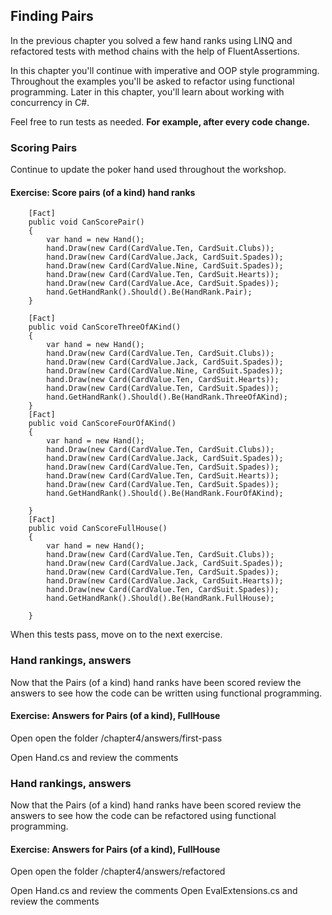 ## Finding Pairs

In the previous chapter you solved a few hand ranks using LINQ and refactored tests with method chains with the help of FluentAssertions.

In this chapter you'll continue with imperative and OOP style programming. Throughout the examples you'll be asked to refactor using functional programming. Later in this chapter, you'll learn about working with concurrency in C#.

Feel free to run tests as needed. **For example, after every code change.**

### Scoring Pairs

Continue to update the poker hand used throughout the workshop.

<h4 class="exercise-start">
    <b>Exercise</b>: Score pairs (of a kind) hand ranks
</h4>

        [Fact]
        public void CanScorePair()
        {
            var hand = new Hand();
            hand.Draw(new Card(CardValue.Ten, CardSuit.Clubs));
            hand.Draw(new Card(CardValue.Jack, CardSuit.Spades));
            hand.Draw(new Card(CardValue.Nine, CardSuit.Spades));
            hand.Draw(new Card(CardValue.Ten, CardSuit.Hearts));
            hand.Draw(new Card(CardValue.Ace, CardSuit.Spades));
            hand.GetHandRank().Should().Be(HandRank.Pair);
        }

        [Fact]
        public void CanScoreThreeOfAKind()
        {
            var hand = new Hand();
            hand.Draw(new Card(CardValue.Ten, CardSuit.Clubs));
            hand.Draw(new Card(CardValue.Jack, CardSuit.Spades));
            hand.Draw(new Card(CardValue.Nine, CardSuit.Spades));
            hand.Draw(new Card(CardValue.Ten, CardSuit.Hearts));
            hand.Draw(new Card(CardValue.Ten, CardSuit.Spades));
            hand.GetHandRank().Should().Be(HandRank.ThreeOfAKind);
        }
        [Fact]
        public void CanScoreFourOfAKind()
        {
            var hand = new Hand();
            hand.Draw(new Card(CardValue.Ten, CardSuit.Clubs));
            hand.Draw(new Card(CardValue.Jack, CardSuit.Spades));
            hand.Draw(new Card(CardValue.Ten, CardSuit.Spades));
            hand.Draw(new Card(CardValue.Ten, CardSuit.Hearts));
            hand.Draw(new Card(CardValue.Ten, CardSuit.Spades));
            hand.GetHandRank().Should().Be(HandRank.FourOfAKind);

        }
        [Fact]
        public void CanScoreFullHouse()
        {
            var hand = new Hand();
            hand.Draw(new Card(CardValue.Ten, CardSuit.Clubs));
            hand.Draw(new Card(CardValue.Jack, CardSuit.Spades));
            hand.Draw(new Card(CardValue.Ten, CardSuit.Spades));
            hand.Draw(new Card(CardValue.Jack, CardSuit.Hearts));
            hand.Draw(new Card(CardValue.Ten, CardSuit.Spades));
            hand.GetHandRank().Should().Be(HandRank.FullHouse);

        }

When this tests pass, move on to the next exercise.

<div class="exercise-end"></div>

### Hand rankings, answers

Now that the Pairs (of a kind) hand ranks have been scored review the answers to see how the code can be written using functional programming.

<h4 class="exercise-start">
    <b>Exercise</b>: Answers for Pairs (of a kind), FullHouse
</h4>

Open open the folder /chapter4/answers/first-pass

Open Hand.cs and review the comments

<div class="exercise-end"></div>

### Hand rankings, answers

Now that the Pairs (of a kind) hand ranks have been scored review the answers to see how the code can be refactored using functional programming.

<h4 class="exercise-start">
    <b>Exercise</b>: Answers for Pairs (of a kind), FullHouse
</h4>

Open open the folder /chapter4/answers/refactored

Open Hand.cs and review the comments
Open EvalExtensions.cs and review the comments

<div class="exercise-end"></div>